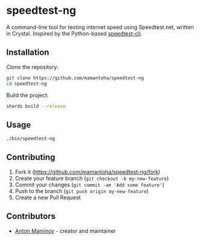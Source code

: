 # speedtest-ng

A command-line tool for testing internet speed using Speedtest.net, written in Crystal.
Inspired by the Python-based [speedtest-cli](https://www.speedtest.net/).

## Installation

Clone the repository:

```sh
git clone https://github.com/mamantoha/speedtest-ng
cd speedtest-ng
```

Build the project:

```sh
shards build --release
```

## Usage

```sh
./bin/speedtest-ng
```

## Contributing

1. Fork it (<https://github.com/mamantoha/speedtest-ng/fork>)
2. Create your feature branch (`git checkout -b my-new-feature`)
3. Commit your changes (`git commit -am 'Add some feature'`)
4. Push to the branch (`git push origin my-new-feature`)
5. Create a new Pull Request

## Contributors

- [Anton Maminov](https://github.com/mamantoha) - creator and maintainer
